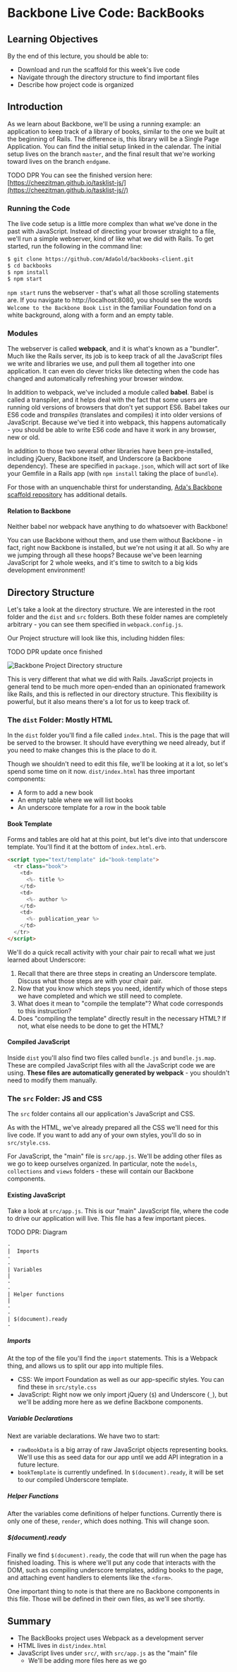 # Backbone Live Code: BackBooks

## Learning Objectives

By the end of this lecture, you should be able to:

- Download and run the scaffold for this week's live code
- Navigate through the directory structure to find important files
- Describe how project code is organized

## Introduction

As we learn about Backbone, we'll be using a running example: an application to keep track of a library of books, similar to the one we built at the beginning of Rails. The difference is, this library will be a Single Page Application. You can find the initial setup linked in the calendar. The initial setup lives on the branch `master`, and the final result that we're working toward lives on the branch `endgame`.

TODO DPR
You can see the finished version here: [https://cheezitman.github.io/tasklist-js/](https://cheezitman.github.io/tasklist-js//)

### Running the Code

The live code setup is a little more complex than what we've done in the past with JavaScript. Instead of directing your browser straight to a file, we'll run a simple webserver, kind of like what we did with Rails. To get started, run the following in the command line:

```bash
$ git clone https://github.com/AdaGold/backbooks-client.git
$ cd backbooks
$ npm install
$ npm start
```

`npm start` runs the webserver - that's what all those scrolling statements are. If you navigate to http://localhost:8080, you should see the words `Welcome to the Backbone Book List` in the familiar Foundation fond on a white background, along with a form and an empty table.

### Modules

The webserver is called **webpack**, and it is what's known as a "bundler". Much like the Rails server, its job is to keep track of all the JavaScript files we write and libraries we use, and pull them all together into one application. It can even do clever tricks like detecting when the code has changed and automatically refreshing your browser window.

In addition to webpack, we've included a module called **babel**. Babel is called a transpiler, and it helps deal with the fact that some users are running old versions of browsers that don't yet support ES6. Babel takes our ES6 code and _transpiles_ (translates and compiles) it into older versions of JavaScript. Because we've tied it into webpack, this happens automatically - you should be able to write ES6 code and have it work in any browser, new or old.

In addition to those two several other libraries have been pre-installed, including jQuery, Backbone itself, and Underscore (a Backbone dependency). These are specified in `package.json`, which will act sort of like your Gemfile in a Rails app (with `npm install` taking the place of `bundle`).

For those with an unquenchable thirst for understanding, [Ada's Backbone scaffold repository](https://github.com/AdaGold/backbone-baseline) has additional details.

#### Relation to Backbone

Neither babel nor webpack have anything to do whatsoever with Backbone!

You can use Backbone without them, and use them without Backbone - in fact, right now Backbone is installed, but we're not using it at all. So why are we jumping through all these hoops? Because we've been learning JavaScript for 2 whole weeks, and it's time to switch to a big kids development environment!

## Directory Structure

Let's take a look at the directory structure. We are interested in the root folder and the  `dist` and `src` folders. Both these folder names are completely arbitrary - you can see them specified in `webpack.config.js`.

Our Project structure will look like this, including hidden files:

TODO DPR update once finished

![Backbone Project Directory structure](images/backbone-baseline.png)

This is very different that what we did with Rails. JavaScript projects in general tend to be much more open-ended than an opinionated framework like Rails, and this is reflected in our directory structure. This flexibility is powerful, but it also means there's a lot for us to keep track of.

### The `dist` Folder: Mostly HTML

In the `dist` folder you'll find a file called `index.html`. This is the page that will be served to the browser. It should have everything we need already, but if you need to make changes this is the place to do it.

Though we shouldn't need to edit this file, we'll be looking at it a lot, so let's spend some time on it now. `dist/index.html` has three important components:
- A form to add a new book
- An empty table where we will list books
- An underscore template for a row in the book table

#### Book Template

Forms and tables are old hat at this point, but let's dive into that underscore template. You'll find it at the bottom of `index.html.erb`.

```html
<script type="text/template" id="book-template">
  <tr class="book">
    <td>
      <%- title %>
    </td>
    <td>
      <%- author %>
    </td>
    <td>
      <%- publication_year %>
    </td>
  </tr>
</script>
```

We'll do a quick recall activity with your chair pair to recall what we just learned about Underscore:
1. Recall that there are three steps in creating an Underscore template. Discuss what those steps are with your chair pair.
1. Now that you know which steps you need, identify which of those steps we have completed and which we still need to complete.
1. What does it mean to "compile the template"? What code corresponds to this instruction?
1. Does "compiling the template" directly result in the necessary HTML? If not, what else needs to be done to get the HTML?

#### Compiled JavaScript

Inside `dist` you'll also find two files called `bundle.js` and `bundle.js.map`. These are compiled JavaScript files with all the JavaScript code we are using. **These files are automatically generated by webpack** - you shouldn't need to modify them manually.

### The `src` Folder: JS and CSS

The `src` folder contains all our application's JavaScript and CSS.

As with the HTML, we've already prepared all the CSS we'll need for this live code. If you want to add any of your own styles, you'll do so in `src/style.css`.

For JavaScript, the "main" file is `src/app.js`. We'll be adding other files as we go to keep ourselves organized. In particular, note the `models`, `collections` and `views` folders - these will contain our Backbone components.

#### Existing JavaScript

Take a look at `src/app.js`. This is our "main" JavaScript file, where the code to drive our application will live. This file has a few important pieces.

TODO DPR: Diagram

```
-
|  Imports
-
-
| Variables
|
-
-
| Helper functions
|
-
-
| $(document).ready
-
```

##### Imports

At the top of the file you'll find the `import` statements. This is a Webpack thing, and allows us to split our app into multiple files.

- CSS: We import Foundation as well as our app-specific styles. You can find these in `src/style.css`
- JavaScript: Right now we only import jQuery (`$`) and Underscore (`_`), but we'll be adding more here as we define Backbone components.

##### Variable Declarations

Next are variable declarations. We have two to start:

- `rawBookData` is a big array of raw JavaScript objects representing books. We'll use this as seed data for our app until we add API integration in a future lecture.
- `bookTemplate` is currently undefined. In `$(document).ready`, it will be set to our compiled Underscore template.

##### Helper Functions

After the variables come definitions of helper functions. Currently there is only one of these, `render`, which does nothing. This will change soon.

##### $(document).ready

Finally we find `$(document).ready`, the code that will run when the page has finished loading. This is where we'll put any code that interacts with the DOM, such as compiling underscore templates, adding books to the page, and attaching event handlers to elements like the `<form>`.

One important thing to note is that there are no Backbone components in this file. Those will be defined in their own files, as we'll see shortly.

## Summary

- The BackBooks project uses Webpack as a development server
- HTML lives in `dist/index.html`
- JavaScript lives under `src/`, with `src/app.js` as the "main" file
  - We'll be adding more files here as we go
